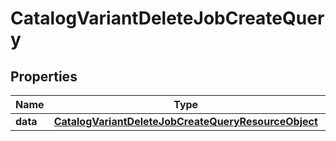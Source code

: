 # CatalogVariantDeleteJobCreateQuery

## Properties
Name | Type | Description | Notes
------------ | ------------- | ------------- | -------------
**data** | [**CatalogVariantDeleteJobCreateQueryResourceObject**](CatalogVariantDeleteJobCreateQueryResourceObject.md) |  | 
